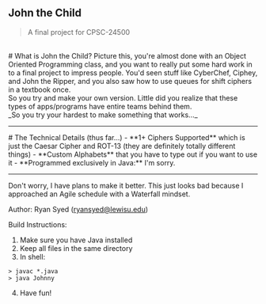 ## John the Child
> A final project for CPSC-24500
<br>
# What is John the Child?
Picture this, you're almost done with an Object Oriented Programming class, and you want to really put some hard work in to a final project to impress people. You'd seen stuff like CyberChef, Ciphey, and John the Ripper, and you also saw how to use queues for shift ciphers in a textbook once.
<br>
So you try and make your own version. Little did you realize that these types of apps/programs have entire teams behind them.
<br>
_So you try your hardest to make something that works..._
<hr>
# The Technical Details (thus far...)
- **1+ Ciphers Supported** which is just the Caesar Cipher and ROT-13 (they are definitely totally different things)
- **Custom Alphabets** that you have to type out if you want to use it
- **Programmed exclusively in Java:** I'm sorry.
<hr>
Don't worry, I have plans to make it better. This just looks bad because I approached an Agile schedule with a Waterfall mindset.  

Author: Ryan Syed (ryansyed@lewisu.edu)

Build Instructions:
1. Make sure you have Java installed
2. Keep all files in the same directory
3. In shell:
```
> javac *.java
> java Johnny
```
4. Have fun!